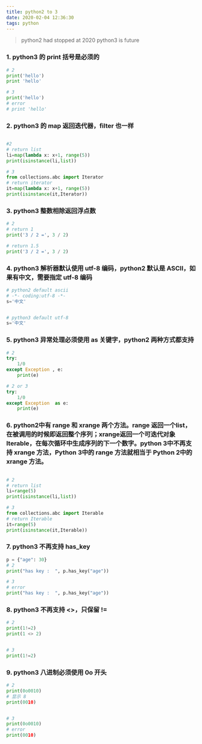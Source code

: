 ```yaml
---
title: python2 to 3
date: 2020-02-04 12:36:30
tags: python
---
```


> python2 had stopped at 2020
> python3 is future

<!-- more -->

### 1. python3 的 print 括号是必须的

```python
# 2
print('hello')
print 'hello'

# 3
print('hello')
# error
# print 'hello'

```

### 2. python3 的 map 返回迭代器，filter 也一样

```python

#2 
# return list
li=map(lambda x: x+1, range(5))
print(isinstance(li,list))

# 3 
from collections.abc import Iterator
# return iterator
it=map(lambda x: x+1, range(5))
print(isinstance(it,Iterator))
```

### 3. python3 整数相除返回浮点数
```python
# 2
# return 1
print('3 / 2 =', 3 / 2)

# return 1.5
print('3 / 2 =', 3 / 2)
```

### 4. python3 解析器默认使用 utf-8 编码，python2 默认是 ASCII，如果有中文，需要指定 utf-8 编码

```python
# python2 default ascii
# -*- coding:utf-8 -*-
s='中文'


# python3 default utf-8
s='中文'

```

### 5. python3 异常处理必须使用 as 关键字，python2 两种方式都支持
```python
# 2
try:
    1/0 
except Exception , e:
    print(e)

# 2 or 3
try:
    1/0 
except Exception  as e:
    print(e)

```


### 6. python2中有 range 和 xrange 两个方法。range 返回一个list，在被调用的时候即返回整个序列；xrange返回一个可迭代对象 Iterable，在每次循环中生成序列的下一个数字。python 3中不再支持 xrange 方法，Python 3中的 range 方法就相当于 Python 2中的 xrange 方法。
```python

# 2 
# return list
li=range(5)
print(isinstance(li,list))

# 3 
from collections.abc import Iterable
# return Iterable
it=range(5)
print(isinstance(it,Iterable))

```


### 7. python3 不再支持 has_key

```python
p = {"age": 30}
# 2 
print("has key :  ", p.has_key("age"))

# 3
# error
print("has key :  ", p.has_key("age"))

```

### 8. python3 不再支持 <>，只保留 !=

```python
# 2
print(1!=2)
print(1 <> 2)


# 3
print(1!=2)

````


### 9. python3 八进制必须使用 0o 开头
```python
# 2
print(0o0010)
# 显示 8
print(0010)


# 3
print(0o0010)
# error
print(0010)

```